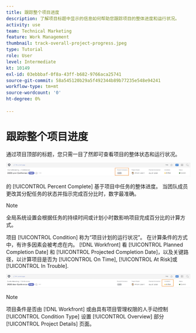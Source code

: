 ```yaml
---
title: 跟踪整个项目进度
description: 了解项目标题中显示的信息如何帮助您跟踪项目的整体进度和运行状况。
activity: use
team: Technical Marketing
feature: Work Management
thumbnail: track-overall-project-progress.jpeg
type: Tutorial
role: User
level: Intermediate
kt: 10149
exl-id: 03ebbbaf-0f8a-43ff-b682-9766aca25741
source-git-commit: 58a545120b29a5f492344b89b77235e548e94241
workflow-type: tm+mt
source-wordcount: '0'
ht-degree: 0%

---
```


# 跟踪整个项目进度

通过项目顶部的标题，您只需一目了然即可查看项目的整体状态和运行状况。

![显示项目标题 [!UICONTROL Percent Complete]](assets/planner-fund-percent-complete.png)

的 [!UICONTROL Percent Complete] 基于项目中任务的整体进度。 当团队成员更改其分配任务的状态并指示完成百分比时，数字最准确。

>[!NOTE]
>
>全局系统设置会根据任务的持续时间或计划小时数影响项目完成百分比的计算方式。

项目 [!UICONTROL Condition] 称为“项目计划的运行状况”。 在计算条件的方式中，有许多因素会被考虑在内。 [!DNL Workfront] 看 [!UICONTROL Planned Completion Date] 和 [!UICONTROL Projected Completion Date]，以及关键路径，以计算项目是否为 [!UICONTROL On Time], [!UICONTROL At Risk]或 [!UICONTROL In Trouble].

![显示项目标题 [!UICONTROL Condition]](assets/planner-fund-condition.png)

>[!NOTE]
>
>项目条件是否由 [!DNL Workfront] 或由具有项目管理权限的人手动控制 [!UICONTROL Condition Type] 设置 [!UICONTROL Overview] 部分 [!UICONTROL Project Details] 页面。

<!---
learn more urls
Project percent complete overview
Overview of project condition and condition type
--->

